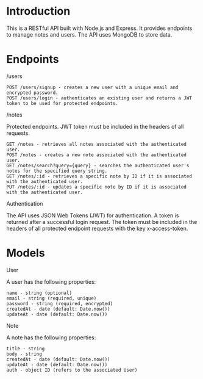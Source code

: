 # Introduction
This is a RESTful API built with Node.js and Express. It provides endpoints to manage notes and users. The API uses MongoDB to store data.

# Endpoints

/users

    POST /users/signup - creates a new user with a unique email and encrypted password.
    POST /users/login - authenticates an existing user and returns a JWT token to be used for protected endpoints.

/notes

Protected endpoints. JWT token must be included in the headers of all requests.

    GET /notes - retrieves all notes associated with the authenticated user.
    POST /notes - creates a new note associated with the authenticated user.
    GET /notes/search?query={query} - searches the authenticated user's notes for the specified query string.
    GET /notes/:id - retrieves a specific note by ID if it is associated with the authenticated user.
    PUT /notes/:id - updates a specific note by ID if it is associated with the authenticated user.

Authentication

The API uses JSON Web Tokens (JWT) for authentication. A token is returned after a successful login request. The token must be included in the headers of all protected endpoint requests with the key x-access-token.

# Models

User

A user has the following properties:

    name - string (optional)
    email - string (required, unique)
    password - string (required, encrypted)
    createdAt - date (default: Date.now())
    updateAt - date (default: Date.now())

Note

A note has the following properties:

    title - string
    body - string
    createdAt - date (default: Date.now())
    updateAt - date (default: Date.now())
    auth - object ID (refers to the associated User)
